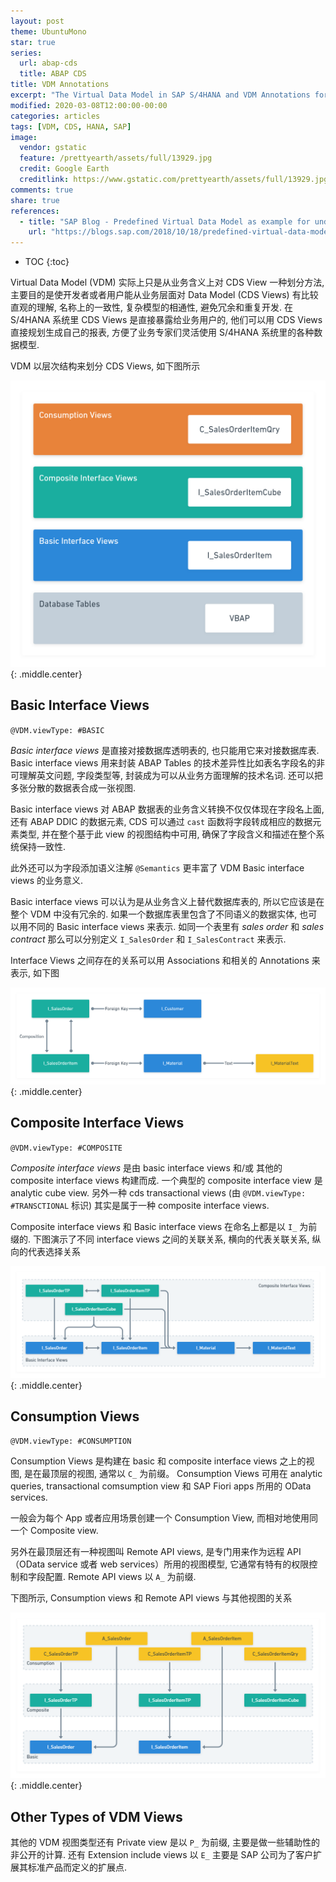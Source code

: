 ```yaml
---
layout: post
theme: UbuntuMono
star: true
series:
  url: abap-cds
  title: ABAP CDS
title: VDM Annotations
excerpt: "The Virtual Data Model in SAP S/4HANA and VDM Annotations for ABAP CDS"
modified: 2020-03-08T12:00:00-00:00
categories: articles
tags: [VDM, CDS, HANA, SAP]
image:
  vendor: gstatic
  feature: /prettyearth/assets/full/13929.jpg
  credit: Google Earth
  creditlink: https://www.gstatic.com/prettyearth/assets/full/13929.jpg
comments: true
share: true
references:
  - title: "SAP Blog - Predefined Virtual Data Model as example for understanding difference of CDS View type"
    url: "https://blogs.sap.com/2018/10/18/predefined-virtual-data-model-as-example/"
---
```


* TOC
{:toc}

Virtual Data Model (VDM) 实际上只是从业务含义上对 CDS View 一种划分方法, 主要目的是使开发者或者用户能从业务层面对 Data Model (CDS Views) 有比较直观的理解, 名称上的一致性, 复杂模型的相通性, 避免冗余和重复开发. 在 S/4HANA 系统里 CDS Views 是直接暴露给业务用户的, 他们可以用 CDS Views 直接规划生成自己的报表, 方便了业务专家们灵活使用 S/4HANA 系统里的各种数据模型.

VDM 以层次结构来划分 CDS Views, 如下图所示

![ABAP CDS VDM Layers](/images/abap/cds/VDM-Layers.png)
{: .middle.center}

## Basic Interface Views

`@VDM.viewType: #BASIC`

*Basic interface views* 是直接对接数据库透明表的, 也只能用它来对接数据库表. Basic interface views 用来封装 ABAP Tables 的技术差异性比如表名字段名的非可理解英文问题, 字段类型等, 封装成为可以从业务方面理解的技术名词. 还可以把多张分散的数据表合成一张视图.

Basic interface views 对 ABAP 数据表的业务含义转换不仅仅体现在字段名上面, 还有 ABAP DDIC 的数据元素, CDS 可以通过 `cast` 函数将字段转成相应的数据元素类型, 并在整个基于此 view 的视图结构中可用, 确保了字段含义和描述在整个系统保持一致性.

此外还可以为字段添加语义注解 `@Semantics` 更丰富了 VDM Basic interface views 的业务意义.

Basic interface views 可以认为是从业务含义上替代数据库表的, 所以它应该是在整个 VDM 中没有冗余的. 如果一个数据库表里包含了不同语义的数据实体, 也可以用不同的 Basic interface views 来表示. 如同一个表里有 *sales order* 和 *sales contract* 那么可以分别定义 `I_SalesOrder` 和 `I_SalesContract` 来表示.

Interface Views 之间存在的关系可以用 Associations 和相关的 Annotations 来表示, 如下图

![VDM Views Relations](/images/abap/cds/VDM-Views-Relations.png)
{: .middle.center}

## Composite Interface Views

`@VDM.viewType: #COMPOSITE`

*Composite interface views* 是由 basic interface views 和/或 其他的 composite interface views 构建而成. 一个典型的 composite interface view 是 analytic cube view. 另外一种 cds transactional views (由 `@VDM.viewType: #TRANSCTIONAL` 标识) 其实是属于一种 composite interface views.

Composite interface views 和 Basic interface views 在命名上都是以 `I_` 为前缀的. 下图演示了不同 interface views 之间的关联关系,
横向的代表关联关系, 纵向的代表选择关系

![VDM Interface Views](/images/abap/cds/VDM-Interface-Views.png)
{: .middle.center}

## Consumption Views

`@VDM.viewType: #CONSUMPTION`

Consumption Views 是构建在 basic 和 composite interface views 之上的视图, 是在最顶层的视图, 通常以 `C_` 为前缀。 Consumption Views 可用在 analytic queries, transactional comsumption view 和 SAP Fiori apps 所用的 OData services.

一般会为每个 App 或者应用场景创建一个 Consumption View, 而相对地使用同一个 Composite view.

另外在最顶层还有一种视图叫 Remote API views, 是专门用来作为远程 API （OData service 或者 web services）所用的视图模型, 它通常有特有的权限控制和字段配置. Remote API views 以 `A_` 为前缀.

下图所示, Consumption views 和 Remote API views 与其他视图的关系

![VDM Consumption views](/images/abap/cds/VDM-Consumption-Views.png)
{: .middle.center}

## Other Types of VDM Views

其他的 VDM 视图类型还有 Private view 是以 `P_` 为前缀, 主要是做一些辅助性的非公开的计算. 还有 Extension include views 以 `E_` 主要是 SAP 公司为了客户扩展其标准产品而定义的扩展点.
